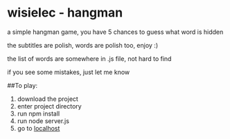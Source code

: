 # wisielec - hangman
a simple hangman game, you have 5 chances to guess what word is hidden

the subtitles are polish, words are polish too, enjoy :)

the list of words are somewhere in .js file, not hard to find

if you see some mistakes, just let me know

##To play:

1. download the project
1. enter project directory
1. run npm install
1. run node server.js
1. go to [localhost](http://localhost:5000)


